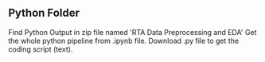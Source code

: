 ## Python Folder

Find Python Output in zip file named 'RTA Data Preprocessing and EDA'
Get the whole python pipeline from .ipynb file.
Download .py file to get the coding script (text).
